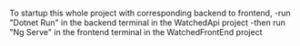 To startup this whole project with corresponding backend to frontend, 
-run "Dotnet Run" in the backend terminal in the WatchedApi project
-then run "Ng Serve" in the frontend terminal in the WatchedFrontEnd project

